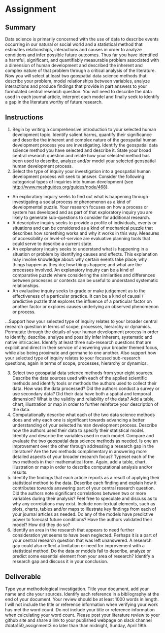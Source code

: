 # Assignment

## Summary

Data science is primarily concerned with the use of data to describe events occurring in our natural or social world and a statistical method that estimates relationships, interactions and causes in order to analyze conditions and infer possible future outcomes. Thus far you have identified a harmful, significant, and quantifiably measurable problem associated with a dimension of human development and described the inherent and complex nature of that problem through a critical analysis of the literature. Now you will select at least two geospatial data science methods that describe your problem, model relationships between variables, analyze interactions and produce findings that provide in part answers to your formulated central research question. You will need to describe the data used in each journal article, interpret each model and finally seek to identify a gap in the literature worthy of future research.

## Instructions

1.  Begin by writing a comprehensive introduction to your selected human development topic. Identify salient harms, quantify their significance and describe the inherent and complex nature of the geospatial human development process you are investigating. Identify the geospatial data science method you have selected and describe it. State your broad central research question and relate how your selected method has been used to describe, analyze and/or model your selected geospatial human development process.
2.  Select the type of inquiry your investigation into a geospatial human development process will seek to answer. Consider the following categorical types of inquiries into human development (see http://www.meshguides.org/guides/node/468).

  + An exploratory inquiry seeks to find out what is happening through investigating a social process or phenomenon as a kind of developmental puzzle. Your research focuses on how a process or system has developed and as part of that exploratory inquiry you are likely to generate sub-questions to consider for additional research.  
  + A descriptive inquiry seeks to provide a profile of individuals, events or situations and can be considered as a kind of mechanical puzzle that describes how something works and why it works in this way. Measures of accessibility or level-of-service are evaluative planning tools that could serve to describe a current state.  
  + An explanatory inquiry seeks to understand what is happening in a situation or problem by identifying causes and effects. This explanation may involve knowledge about: why certain events take place; why things happen as they do; how things happen; and what are the processes involved. An explanatory inquiry can be a kind of comparative puzzle where considering the similarities and differences between processes or contexts can be useful to understand systematic relationships.  
  + An evaluative inquiry seeks to grade or make judgement as to the effectiveness of a particular practice. It can be a kind of causal / predictive puzzle that explores the influence of a particular factor on another factor or explores causes underlying an observed phenomenon or process.  
  
  ...Support how your selected type of inquiry relates to your broader central research question in terms of scope, processes, hierarchy or dynamics. Permutate through the details of your human development process in order to identify, describe, analyze and possibly infer inherent, systematic and native intricacies. Identify at least three sub-research questions that are explicit and direct in their service of answering your broader themed focus, while also being proximate and germane to one another. Also support how your selected type of inquiry relates to your focused sub-research questions, again in terms of scope, processes, hierarchy or dynamics.

3.  Select two geospatial data science methods from your eight sources. Describe the data sources used with each of the applied scientific methods and identify tools or methods the authors used to collect their data. How was the data processed? Did the authors conduct a survey or use secondary data? Did their data have both a spatial and temporal dimension? What is the validity and reliability of the data? Add a table, chart, illustration or map in order to further reinforce your description of the data.
4.  Computationally describe what each of the two data science methods does and why each one is significant towards advancing a better understanding of your selected human development process. Describe how the authors used their data to specify their statistical model. Identify and describe the variables used in each model. Compare and evaluate the two geospatial data science methods as needed. Is one an improvement over the other through addressing a research gap in the literature? Are the two methods complimentary in answering more detailed aspects of your broader research focus? Typeset each of the two methods in their mathematical form. Again, add a table, chart, illustration or map in order to describe computational analysis and/or results.
5.  Identify the findings that each article reports as a result of applying their statistical method to the data. Describe each finding and explain how it contributes towards answering part of your central research question. Did the authors note significant correlations between two or more variables during their analysis? Feel free to speculate and discuss as to why any correlations may exist. Include non-textual elements, such as plots, charts, tables and/or maps to illustrate key findings from each of your journal articles as needed. Do any of the models have predictive power to forecast future conditions? Have the authors validated their model? How did they do so?
6.  Identify an area in the research that appears to need further consideration yet seems to have been neglected. Perhaps it is a part of your central research question that was left unanswered. A research gap could also reflect a limitation or need for improvement with a statistical method. Do the data or models fail to describe, analyze or predict some essential element from your area of research? Identify a research gap and discuss it in your conclusion.

## Deliverable

Type your methodological investigation.  Title your document, add your name and cite your sources.  Identify each reference in a bibliography at the end of your document. Your review should be at least 1000 words in length. I will not include the title or reference information when verifying your work has met the word count.  Do not include your title or reference information when calculating your word count.  Please post your literature review to your github site and share a link to your published webpage on slack channel #data150_assignment3 no later than than midnight, Sunday, April 19th.
